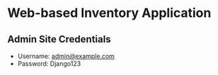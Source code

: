 # Web-based Inventory Application

## Admin Site Credentials
* Username: admin@example.com
* Password: Django123
